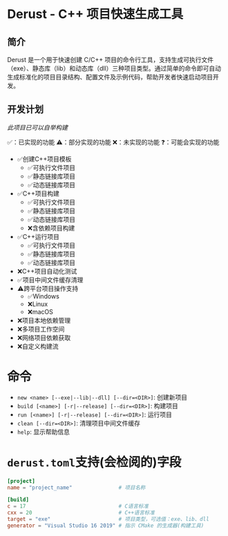 # Derust - C++ 项目快速生成工具

## 简介
Derust 是一个用于快速创建 C/C++ 项目的命令行工具，支持生成可执行文件（exe）、静态库（lib）和动态库（dll）三种项目类型。通过简单的命令即可自动生成标准化的项目目录结构、配置文件及示例代码，帮助开发者快速启动项目开发。

## 开发计划

*此项目已可以自举构建*

✅：已实现的功能
⚠️：部分实现的功能
❌：未实现的功能
❓：可能会实现的功能

+ ✅创建C++项目模板
    + ✅可执行文件项目
    + ✅静态链接库项目
    + ✅动态链接库项目
+ ✅C++项目构建
    + ✅可执行文件项目
    + ✅静态链接库项目
    + ✅动态链接库项目
    + ❌含依赖项目构建
+ ✅C++运行项目
    + ✅可执行文件项目
    + ✅静态链接库项目
    + ✅动态链接库项目
+ ❌C++项目自动化测试
+ ✅项目中间文件缓存清理
+ ⚠️跨平台项目操作支持
    + ✅Windows
    + ❌Linux
    + ❌macOS
+ ❌项目本地依赖管理
+ ❌多项目工作空间
+ ❌网络项目依赖获取
+ ❌自定义构建流

# 命令
+ `new <name> [--exe|--lib|--dll] [--dir=<DIR>]`: 创建新项目
+ `build [<name>] [-r|--release] [--dir=<DIR>]`: 构建项目
+ `run [<name>] [-r|--release] [--dir=<DIR>]`: 运行项目
+ `clean [--dir=<DIR>]`: 清理项目中间文件缓存
+ `help`: 显示帮助信息

# `derust.toml`支持(会检阅的)字段
```toml
[project]
name = "project_name"               # 项目名称

[build]
c = 17                              # C语言标准
cxx = 20                            # C++语言标准
target = "exe"                      # 项目类型，可选值：exe、lib、dll
generator = "Visual Studio 16 2019" # 指示 CMake 的生成器(构建工具)
```